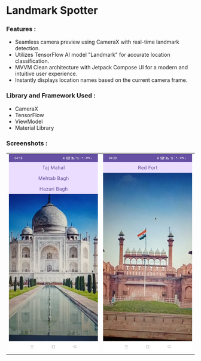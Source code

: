 # Landmark Spotter

### Features : 

- Seamless camera preview using CameraX with real-time landmark detection.
- Utilizes TensorFlow AI model "Landmark" for accurate location classification.
- MVVM Clean architecture with Jetpack Compose UI for a modern and intuitive user experience.
- Instantly displays location names based on the current camera frame.
 
### Library and Framework Used :

- CameraX
- TensorFlow
- ViewModel
- Material Library

### Screenshots :
|  |  |
| --- | --- |
| <img src="/screenshots/1.jpg"> | <img src="/screenshots/2.jpg"> |
